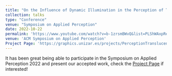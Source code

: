 ```yaml
---
title: "On the Influence of Dynamic Illumination in the Perception of Translucency"
collection: talks
type: "Conference"
venue: "Symposium on Applied Perception"
date: 2022-10-22
permalink: 'https://www.youtube.com/watch?v=b-1zrsmBWvQ&list=PLShWAxpReunZqrDX8-Xf7o4KpZ-RRGgIn&index=3&t=6000s'
venue: 'ACM Symposium on Applied Perception'
Project Page: 'https://graphics.unizar.es/projects/PerceptionTranslucencyDynamicIllumination/'
---
```

It has been great being able to participate in the Symposium on Applied Perception 2022 and present our accepted work, check the 
[Project Page](https://graphics.unizar.es/projects/PerceptionTranslucencyDynamicIllumination/) if interested!
